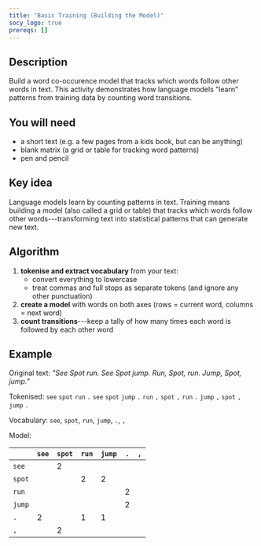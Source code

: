 ```yaml
---
title: "Basic Training (Building the Model)"
socy_logo: true
prereqs: []
---
```


## Description

Build a word co-occurence model that tracks which words follow other words in
text. This activity demonstrates how language models "learn" patterns from
training data by counting word transitions.

## You will need

- a short text (e.g. a few pages from a kids book, but can be anything)
- blank matrix (a grid or table for tracking word patterns)
- pen and pencil

## Key idea

Language models learn by counting patterns in text. Training means building a
model (also called a grid or table) that tracks which words follow other
words---transforming text into statistical patterns that can generate new text.

## Algorithm

1. **tokenise and extract vocabulary** from your text:
   - convert everything to lowercase
   - treat commas and full stops as separate tokens (and ignore any other
     punctuation)
2. **create a model** with words on both axes (rows = current word, columns =
   next word)
3. **count transitions**---keep a tally of how many times each word is followed
   by each other word

## Example

Original text: _"See Spot run. See Spot jump. Run, Spot, run. Jump, Spot,
jump."_

Tokenised: `see` `spot` `run` `.` `see` `spot` `jump` `.` `run` `,` `spot` `,`
`run` `.` `jump` `,` `spot` `,` `jump` `.`

Vocabulary: `see`, `spot`, `run`, `jump`, `.`, `,`

Model:

|        | `see` | `spot` | `run` | `jump` | `.` | `,` |
| ------ | ----- | ------ | ----- | ------ | --- | --- |
| `see`  |       | 2      |       |        |     |     |
| `spot` |       |        | 2     | 2      |     |     |
| `run`  |       |        |       |        | 2   |     |
| `jump` |       |        |       |        | 2   |     |
| `.`    | 2     |        | 1     | 1      |     |     |
| `,`    |       | 2      |       |        |     |     |


